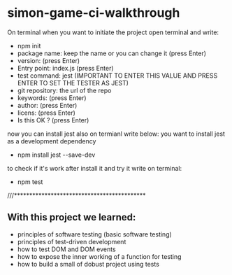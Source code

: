# simon-game-ci-walkthrough
On terminal when you want to initiate the project open terminal and write:

- npm init
- package name: keep the name or you can change it  (press Enter)
- version: (press Enter)
- Entry point: index.js (press Enter)
- test command: jest   (IMPORTANT TO ENTER THIS VALUE AND PRESS ENTER TO SET THE TESTER AS JEST)
- git repository: the url of the repo
- keywords: (press Enter)
- author: (press Enter)
- licens: (press Enter)
- Is this OK ? (press Enter)

now you can install jest also on termianl write below: you want to install jest as a development dependency
- npm install jest --save-dev

to check if it's work after install it and try it write on terminal:
- npm test




///*******************************************
## With this project we learned:
- principles of software testing (basic software testing)
- principles of test-driven development
- how to test DOM and DOM events
- how to expose the inner working of a function for testing
- how to build a small of dobust project using tests